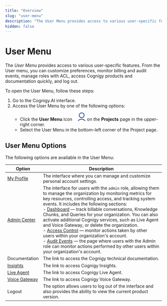 ```yaml
---
title: "Overview" 
slug: "user-menu"
description: "The User Menu provides access to various user-specific features. Customize preferences, monitor billing and audit events, manage roles with ACL, access Cognigy products and documentation quickly, and log out."
hidden: false 
---
```


# User Menu

The _User Menu_ provides access to various user-specific features.
From the User menu, you can customize preferences, monitor billing and audit events,
manage roles with ACL, access Cognigy products and documentation quickly, and log out.

To open the User Menu, follow these steps:

1. Go to the Cognigy.AI interface.
2. Access the User Menu by one of the following options:
    - Click the **User Menu** icon ![user-menu](../../../_assets/icons/user-menu.svg) on the **Projects** page in the upper-right corner.
    - Select the User Menu in the bottom-left corner of the Project page.

## User Menu Options

The following options are available in the User Menu:

| Option                                                   | Description                                                                                                                                                                                                                                                                                                                                                                                                                                                                                                                                                                                                                                                                                                                                                                                                             |
|----------------------------------------------------------|-------------------------------------------------------------------------------------------------------------------------------------------------------------------------------------------------------------------------------------------------------------------------------------------------------------------------------------------------------------------------------------------------------------------------------------------------------------------------------------------------------------------------------------------------------------------------------------------------------------------------------------------------------------------------------------------------------------------------------------------------------------------------------------------------------------------------|
| [My Profile](my-profile.md)                              | The interface where you can manage and customize personal account settings.                                                                                                                                                                                                                                                                                                                                                                                                                                                                                                                                                                                                                                                                                                                                             |
| [Admin Center](../access/admin-center/overview.md)       | The interface for users with the `admin` role, allowing them to manage the organization by monitoring metrics for key resources, controlling access, and tracking system events. It includes the following sections:<br>- [Dashboard](../access/admin-center/dashboard.md) — track billable conversations, Knowledge Chunks, and Queries for your organization. You can also activate additional Cognigy services, such as Live Agent and Voice Gateway, or delete the organization.<br>- [Access Control](../access/admin-center/access-control.md) — monitor actions taken by other users within your organization's account.<br>- [Audit Events](../access/admin-center/audit-events.md) — the page where users with the Admin role can monitor actions performed by other users within your organization's account. |
| Documentation                                            | The link to access the Cognigy technical documentation.                                                                                                                                                                                                                                                                                                                                                                                                                                                                                                                                                                                                                                                                                                                                                                 |
| [Insights](../../../insights/overview.md)                | The link to access Cognigy Insights.                                                                                                                                                                                                                                                                                                                                                                                                                                                                                                                                                                                                                                                                                                                                                                                    |
| [Live Agent](../../../live-agent/assistants/overview.md) | The link to access Cognigy Live Agent.                                                                                                                                                                                                                                                                                                                                                                                                                                                                                                                                                                                                                                                                                                                                                                                  |
| [Voice Gateway](../../../voice-gateway/overview.md)      | The link to access Cognigy Voice Gateway.                                                                                                                                                                                                                                                                                                                                                                                                                                                                                                                                                                                                                                                                                                                                                                               |
| Logout                                                   | The option allows users to log out of the interface and also provides the ability to view the current product version.                                                                                                                                                                                                                                                                                                                                                                                                                                                                                                                                                                                                                                                                                                  |
